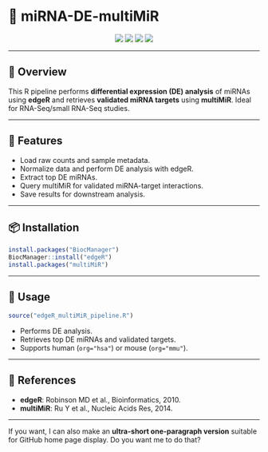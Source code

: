 # 🧬 miRNA-DE-multiMiR

<p align="center">
  <img src="https://img.shields.io/badge/R-4.3%2B-blue?style=flat-square&logo=r" />
  <img src="https://img.shields.io/badge/edgeR-DE%20Analysis-green?style=flat-square" />
  <img src="https://img.shields.io/badge/multiMiR-miRNA%20Targets-purple?style=flat-square" />
  <img src="https://img.shields.io/badge/License-MIT-yellow?style=flat-square" />
</p>  

---

## 🔬 Overview

This R pipeline performs **differential expression (DE) analysis** of miRNAs using **edgeR** and retrieves **validated miRNA targets** using **multiMiR**. Ideal for RNA-Seq/small RNA-Seq studies.

---

## 🚀 Features

* Load raw counts and sample metadata.
* Normalize data and perform DE analysis with edgeR.
* Extract top DE miRNAs.
* Query multiMiR for validated miRNA-target interactions.
* Save results for downstream analysis.

---

## 📦 Installation

```r
install.packages("BiocManager")
BiocManager::install("edgeR")
install.packages("multiMiR")
```

---

## 📂 Usage

```r
source("edgeR_multiMiR_pipeline.R")
```

* Performs DE analysis.
* Retrieves top DE miRNAs and validated targets.
* Supports human (`org="hsa"`) or mouse (`org="mmu"`).

---

## 📖 References

* **edgeR**: Robinson MD et al., Bioinformatics, 2010.
* **multiMiR**: Ru Y et al., Nucleic Acids Res, 2014.

---

If you want, I can also make an **ultra-short one-paragraph version** suitable for GitHub home page display. Do you want me to do that?
